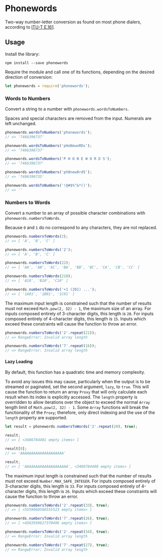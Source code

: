 # Phonewords

Two-way number-letter conversion as found on most phone dialers, according to [ITU-T E.161](https://en.wikipedia.org/wiki/E.161).

## Usage

Install the library:

```
npm install --save phonewords
```

Require the module and call one of its functions, depending on the desired direction of conversion:

```javascript
let phonewords = require('phonewords');
```

### Words to Numbers

Convert a string to a number with `phonewords.wordsToNumbers`.

Spaces and special characters are removed from the input.  Numerals are left unchanged.

```javascript
phonewords.wordsToNumbers('phonewords');
// => '7466396737'

phonewords.wordsToNumbers('pHoNewoRDs');
// => '7466396737'

phonewords.wordsToNumbers('P H O N E W O R D S');
// => '7466396737'

phonewords.wordsToNumbers('ph0new0rd5');
// => '7406390735'

phonewords.wordsToNumbers('!@#$%^&*()');
// => ''
```

### Numbers to Words

Convert a number to an array of possible character combinations with `phonewords.numbersToWords`.

Because `0` and `1` do no correspond to any characters, they are not replaced.

```javascript
phonewords.numbersToWords(2);
// => [ 'A', 'B', 'C' ]

phonewords.numbersToWords('2');
// => [ 'A', 'B', 'C' ]

phonewords.numbersToWords(22);
// => [ 'AA', 'AB', 'AC', 'BA', 'BB', 'BC', 'CA', 'CB', 'CC' ]

phonewords.numbersToWords(210);
// => [ 'A10', 'B10', 'C10' ]

phonewords.numbersToWords('+1 (201) ...');
// => [ '1A01', '1B01', '1C01' ]
```

The maximum input length is constrained such that the number of results must not exceed `Math.pow(2, 32) - 1`, the maximum size of an array.  For inputs composed entirely of 3-character digits, this length is `20`.  For inputs composed entirely of 4-character digits, this length is `15`.  Inputs which exceed these constraints will cause the function to throw an error.

```javascript
phonewords.numbersToWords('2'.repeat(21));
// => RangeError: Invalid array length

phonewords.numbersToWords('7'.repeat(16));
// => RangeError: Invalid array length
```

#### Lazy Loading

By default, this function has a quadratic time and memory complexity.

To avoid any issues this may cause, particularly when the output is to be streamed or paginated, set the second argument, `lazy`, to `true`.  This will cause the function to return an array `Proxy` that will only calculate each result when its index is explicitly accessed.  The `length` property is overridden to allow iterations over the object to exceed the normal `Array` length limit of `Math.pow(2, 32) - 1`.  Some `Array` functions will break the functionality of the `Proxy`; therefore, only direct indexing and the use of the `length` property are supported.

```javascript
let result = phonewords.numbersToWords('2'.repeat(20), true);

result;
// => [ <3486784401 empty items> ]

result[0];
// => 'AAAAAAAAAAAAAAAAAAAA'

result;
// => [ 'AAAAAAAAAAAAAAAAAAAA', <3486784400 empty items> ]
```

The maximum input length is constrained such that the number of results must not exceed `Number.MAX_SAFE_INTEGER`.  For inputs composed entirely of 3-character digits, this length is `33`.  For inputs composed entirely of 4-character digits, this length is `26`.  Inputs which exceed these constraints will cause the function to throw an error.

```javascript
phonewords.numbersToWords('2'.repeat(33), true);
// => [ <5559060566555523 empty items> ]

phonewords.numbersToWords('7'.repeat(26), true);
// => [ <4503599627370496 empty items> ]

phonewords.numbersToWords('2'.repeat(34), true);
// => RangeError: Invalid array length

phonewords.numbersToWords('7'.repeat(27), true);
// => RangeError: Invalid array length
```
